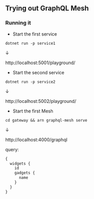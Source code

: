## Trying out GraphQL Mesh

### Running it

- Start the first service

```
dotnet run -p service1
```

&darr;

http://localhost:5001/playground/

- Start the second service

```
dotnet run -p service2
```

&darr;

http://localhost:5002/playground/

- Start the first Mesh

```
cd gateway && arn graphql-mesh serve
```

&darr;

http://localhost:4000/graphql

query:

```graphql
{
  widgets {
    id
    gadgets {
      name
    }
  }
}
```
